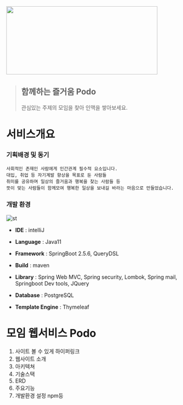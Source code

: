 
<img src="https://user-images.githubusercontent.com/73327256/153014796-f05f1773-e64c-45f4-ace4-a6445f5bc250.PNG" width="400" height="180"/>

> ## 함께하는 즐거움 Podo 
> 관심있는 주제의 모임을 찾아 인맥을 쌓아보세요.  
        
         
# 서비스개요
### 기획배경 및 동기
```
사회적인 존재인 사람에게 인간관계 필수적 요소입니다.
대입, 취업 등 자기계발 향상을 목표로 둔 사람들
취미를 공유하며 일상의 즐거움과 행복을 찾는 사람들 등 
뜻이 맞는 사람들이 함께모여 행복한 일상을 보내길 바라는 마음으로 만들었습니다.
```  
        
            
### 개발 환경

![st](https://user-images.githubusercontent.com/73327256/153040570-f1ba9e35-acf3-4a00-a5c0-e8704200dbe3.PNG)
  
  
* **IDE** : intelliJ

* **Language** : Java11

* **Framework** : SpringBoot 2.5.6, QueryDSL

* **Build** : maven

* **Library** : Spring Web MVC, Spring security, Lombok, Spring mail, Springboot Dev tools, JQuery

* **Database** : PostgreSQL

* **Template Engine** : Thymeleaf





# 모임 웹서비스 Podo
1. 사이트 볼 수 있게 하이퍼링크
2. 웹사이트 소개
3. 아키텍쳐
4. 기술스택
5. ERD
6. 주요기능
7. 개발환경 설정 npm등
